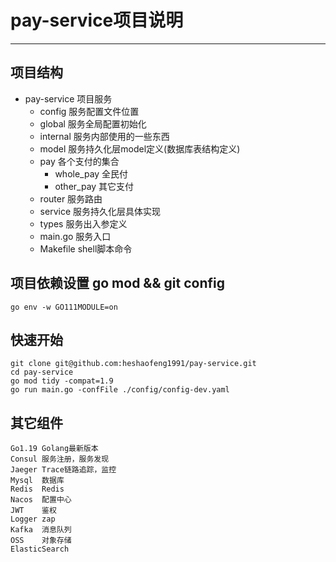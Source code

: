 # pay-service项目说明
---

## 项目结构
- pay-service 项目服务
  - config 服务配置文件位置
  - global 服务全局配置初始化
  - internal 服务内部使用的一些东西
  - model 服务持久化层model定义(数据库表结构定义)
  - pay 各个支付的集合
    - whole_pay 全民付
    - other_pay 其它支付
  - router 服务路由
  - service 服务持久化层具体实现
  - types 服务出入参定义
  - main.go 服务入口
  - Makefile shell脚本命令

## 项目依赖设置 go mod && git config
```shell
go env -w GO111MODULE=on
```

## 快速开始
```shell
git clone git@github.com:heshaofeng1991/pay-service.git
cd pay-service
go mod tidy -compat=1.9
go run main.go -confFile ./config/config-dev.yaml
```

## 其它组件
```text
Go1.19 Golang最新版本
Consul 服务注册，服务发现
Jaeger Trace链路追踪，监控
Mysql  数据库
Redis  Redis
Nacos  配置中心
JWT    鉴权
Logger zap
Kafka  消息队列
OSS    对象存储
ElasticSearch
```